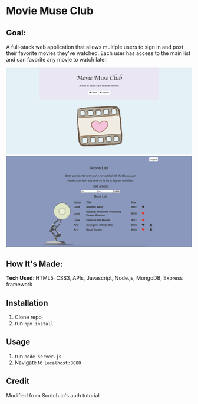 # Movie Muse Club

## Goal:

A full-stack web application that allows multiple users to sign in and post their favorite movies they've watched. Each user has access to the main list and can favorite any movie to watch later.

![tracker](public/img/readme.png)
![tracker](public/img/read.png)

## How It's Made:

**Tech Used**: HTML5, CSS3, APIs, Javascript, Node.js, MongoDB, Express framework

## Installation

1. Clone repo
2. run `npm install`

## Usage

1. run `node server.js`
2. Navigate to `localhost:8080`

## Credit

Modified from Scotch.io's auth tutorial
